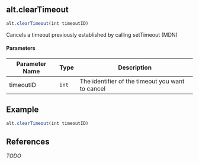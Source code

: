 [//]: # (version=9f20f07933f2556c749c5e2d9f45c23566352156291f4a30a7b5274ef15955b5)

## alt.clearTimeout

```js
alt.clearTimeout(int timeoutID)
```

Cancels a timeout previously established by calling setTimeout (MDN)

#### Parameters
| Parameter Name | Type | Description |
| -------------- | ----------- | ----------- |
| timeoutID | `int` | The identifier of the timeout you want to cancel |

## Example

```js
alt.clearTimeout(int timeoutID)
```

## References

*TODO*